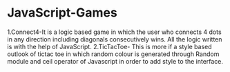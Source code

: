 # JavaScript-Games
1.Connect4-It is a logic based game in which the user who connects 4 dots in any direction including diagonals consecutively wins.
All the logic written is with the help of JavaScript. 
2.TicTacToe- This is more if a style based outlook of tictac toe in which
random colour is generated through Random  module and ceil operator of Javascript
in order to add style to the interface.

